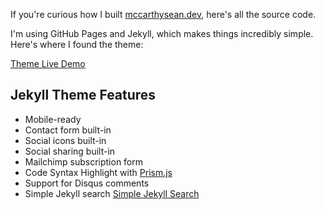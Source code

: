 If you're curious how I built [mccarthysean.dev](https://mccarthysean.dev), here's all the source code. 

I'm using GitHub Pages and Jekyll, which makes things incredibly simple. Here's where I found the theme:

[Theme Live Demo](https://royce.netlify.com/)

## Jekyll Theme Features

* Mobile-ready
* Contact form built-in 
* Social icons built-in
* Social sharing built-in
* Mailchimp subscription form
* Code Syntax Highlight with [Prism.js](https://prismjs.com/)
* Support for Disqus comments
* Simple Jekyll search [Simple Jekyll Search](https://github.com/christian-fei/Simple-Jekyll-Search)
